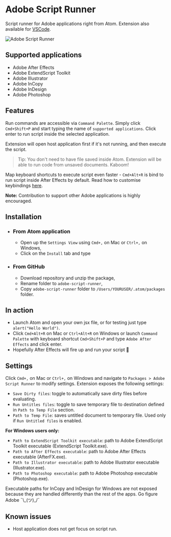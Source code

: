 # Adobe Script Runner

Script runner for Adobe applications right from Atom. Extension also available for [VSCode](https://marketplace.visualstudio.com/items?itemName=renderTom.adobe-script-runner).

![Adobe Script Runner](https://media.giphy.com/media/RkJJTeTth7HQdZjclG/source.gif)

## Supported applications

- Adobe After Effects
- Adobe ExtendScript Toolkit
- Adobe Illustrator
- Adobe InCopy
- Adobe InDesign
- Adobe Photoshop

## Features

Run commands are accessible via `Command Palette`. Simply click `Cmd+Shift+P` and start typing the name of `supported applications`. Click enter to run script inside the selected application.

Extension will open host application first if it's not running, and then execute the script.

> Tip: You don't need to have file saved inside Atom. Extension will be able to run code from unsaved documents. Kaboom!

Map keyboard shortcuts to execute script even faster - `Cmd+Alt+R` is bind to run script inside After Effects by default. Read how to customise keybindings [here](https://flight-manual.atom.io/using-atom/sections/basic-customization/#customizing-keybindings).

**Note:** Contribution to support other Adobe applications is highly encouraged.

## Installation

- ### From Atom application
  - Open up the `Settings View` using `Cmd+,` on Mac or `Ctrl+,` on Windows,
  - Click on the `Install` tab and type

- ### From GitHub
  - Download repository and unzip the package,
  - Rename folder to `adobe-script-runner`,
  - Copy `adobe-script-runner` folder to `/Users/YOURUSER/.atom/packages` folder.

## In action

- Launch Atom and open your own jsx file, or for testing just type `alert("Hello World")`.
- Click `Cmd+Alt+R` on Mac or `Ctrl+Alt+R` on Windows or launch `Command Palette` with keyboard shortcut `Cmd+Shift+P` and type `Adobe After Effects` and click enter.
- Hopefully After Effects will fire up and run your script 🙏

## Settings

Click `Cmd+,` on Mac or `Ctrl+,` on Windows and navigate to `Packages > Adobe Script Runner` to modify settings. Extension exposes the following settings:

- `Save Dirty files`: toggle to automatically save dirty files before evaluating.
- `Run Untitles files`: toggle to save temporary file to destination defined in `Path to Temp File` section.
- `Path to Temp File`: saves untitled document to temporary file. Used only if `Run Untitled files` is enabled.

**For Windows users only:**

- `Path to ExtendScript Toolkit executable`: path to Adobe ExtendScript Toolkit executable (ExtendScript Toolkit.exe).
- `Path to After Effects executable`: path to Adobe After Effects executable (AfterFX.exe).
- `Path to Illustrator executable`: path to Adobe Illustrator executable (Illustrator.exe).
- `Path to Photoshop executable`: path to Adobe Photoshop executable (Photoshop.exe).

Executable paths for InCopy and InDesign for Windows are not exposed because they are handled differently than the rest of the apps. Go figure Adobe ¯\\\_(ツ)\_/¯

## Known issues

- Host application does not get focus on script run.
